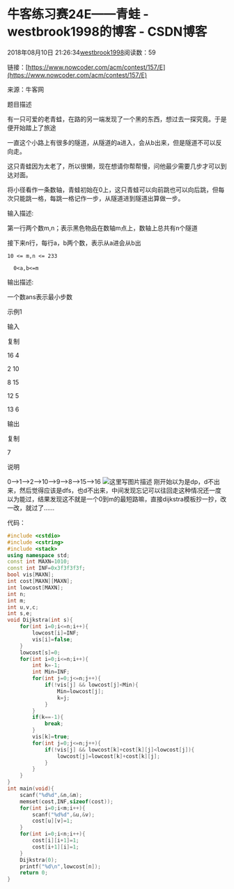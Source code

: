 # 牛客练习赛24E——青蛙 - westbrook1998的博客 - CSDN博客





2018年08月10日 21:26:34[westbrook1998](https://me.csdn.net/westbrook1998)阅读数：59








> 
链接：[https://www.nowcoder.com/acm/contest/157/E](https://www.nowcoder.com/acm/contest/157/E)

  来源：牛客网 

  题目描述  

  有一只可爱的老青蛙，在路的另一端发现了一个黑的东西，想过去一探究竟。于是便开始踏上了旅途 

  一直这个小路上有很多的隧道，从隧道的a进入，会从b出来，但是隧道不可以反向走。 

  这只青蛙因为太老了，所以很懒，现在想请你帮帮慢，问他最少需要几步才可以到达对面。 

  将小径看作一条数轴，青蛙初始在0上，这只青蛙可以向前跳也可以向后跳，但每次只能跳一格，每跳一格记作一步，从隧道进到隧道出算做一步。 

  输入描述: 

  第一行两个数m,n；表示黑色物品在数轴m点上，数轴上总共有n个隧道 

  接下来n行，每行a，b两个数，表示从a进会从b出 

```
10 <= m,n <= 233 

  0<a,b<=m
```


  输出描述: 

  一个数ans表示最小步数 

  示例1 

  输入 

  复制 

  16 4 

  2 10 

  8 15 

  12 5 

  13 6 

  输出 

  复制 

  7 

  说明 

  0–>1–>2–>10–>9–>8–>15–>16 
![这里写图片描述](https://uploadfiles.nowcoder.com/images/20180804/305534_1533373779173_6DC64F835810DE422472EBE7F133324A)
刚开始以为是dp，d不出来，然后觉得应该是dfs，也d不出来，中间发现忘记可以往回走这种情况还一度以为能过，结果发现这不就是一个0到m的最短路嘛，直接dijkstra模板抄一抄，改一改，就过了……

代码：

```cpp
#include <cstdio>
#include <cstring>
#include <stack>
using namespace std;
const int MAXN=1010;
const int INF=0x3f3f3f3f;
bool vis[MAXN];
int cost[MAXN][MAXN];
int lowcost[MAXN];
int n;
int m;
int u,v,c;
int s,e;
void Dijkstra(int s){
    for(int i=0;i<=n;i++){
        lowcost[i]=INF;
        vis[i]=false;
    }
    lowcost[s]=0;
    for(int i=0;i<=n;i++){
        int k=-1;
        int Min=INF;
        for(int j=0;j<=n;j++){
            if(!vis[j] && lowcost[j]<Min){
                Min=lowcost[j];
                k=j;
            }
        }
        if(k==-1){
            break;
        }
        vis[k]=true;
        for(int j=0;j<=n;j++){
            if(!vis[j] && lowcost[k]+cost[k][j]<lowcost[j]){
                lowcost[j]=lowcost[k]+cost[k][j];
            }
        }
    }
}
int main(void){
    scanf("%d%d",&n,&m);
    memset(cost,INF,sizeof(cost));
    for(int i=0;i<m;i++){
        scanf("%d%d",&u,&v);
        cost[u][v]=1;
    }
    for(int i=0;i<n;i++){
        cost[i][i+1]=1;
        cost[i+1][i]=1;
    }
    Dijkstra(0);
    printf("%d\n",lowcost[n]);
    return 0;
}
```





